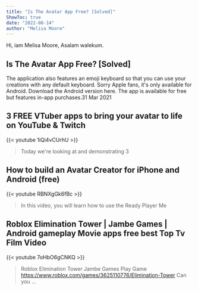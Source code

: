 ```yaml
---
title: "Is The Avatar App Free? [Solved]"
ShowToc: true 
date: "2022-08-14"
author: "Melisa Moore" 
---
```


Hi, iam Melisa Moore, Asalam walekum.
## Is The Avatar App Free? [Solved]
The application also features an emoji keyboard so that you can use your creations with any default keyboard. Sorry Apple fans, it's only available for Android. Download the Android version here. The app is available for free but features in-app purchases.31 Mar 2021

## 3 FREE VTuber apps to bring your avatar to life on YouTube & Twitch
{{< youtube 1iQi4vCUrhU >}}
>Today we're looking at and demonstrating 3 

## How to build an Avatar Creator for iPhone and Android (free)
{{< youtube RBNXgGk6fBc >}}
>In this video, you will learn how to use the Ready Player Me 

## Roblox Elimination Tower | Jambe Games | Android gameplay Movie apps free best Top Tv Film Video
{{< youtube 7oHbO6gCNKQ >}}
>Roblox Elimination Tower Jambe Games Play Game https://www.roblox.com/games/3625110776/Elimination-Tower Can you ...

